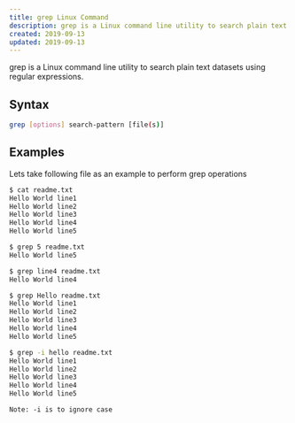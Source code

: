 ```yaml
---
title: grep Linux Command
description: grep is a Linux command line utility to search plain text datasets using regular expressions. 
created: 2019-09-13
updated: 2019-09-13
---
```


grep is a Linux command line utility to search plain text datasets using regular expressions. 


## Syntax

```sh
grep [options] search-pattern [file(s)]
```

## Examples

Lets take following file as an example to perform grep operations

```sh
$ cat readme.txt
Hello World line1
Hello World line2
Hello World line3
Hello World line4
Hello World line5

```

```sh
$ grep 5 readme.txt
Hello World line5
```

```sh
$ grep line4 readme.txt
Hello World line4
```

```sh
$ grep Hello readme.txt
Hello World line1
Hello World line2
Hello World line3
Hello World line4
Hello World line5
```

```sh
$ grep -i hello readme.txt
Hello World line1
Hello World line2
Hello World line3
Hello World line4
Hello World line5
```

```
Note: -i is to ignore case
```